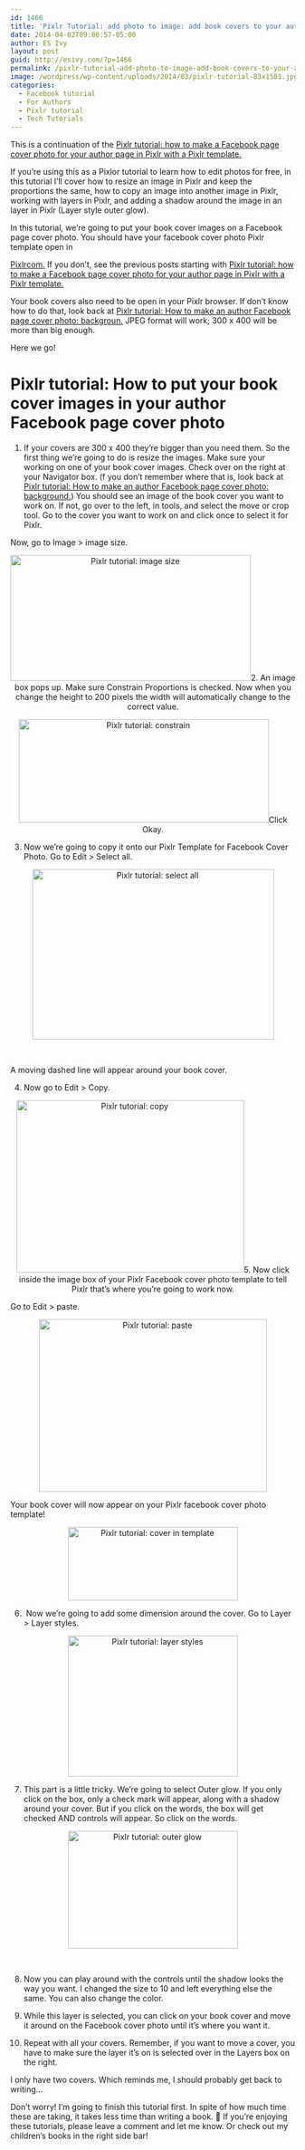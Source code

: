 ```yaml
---
id: 1466
title: 'Pixlr Tutorial: add photo to image: add book covers to your author Facebook page cover photo'
date: 2014-04-02T09:00:57-05:00
author: ES Ivy
layout: post
guid: http://esivy.com/?p=1466
permalink: /pixlr-tutorial-add-photo-to-image-add-book-covers-to-your-author-facebook-page-cover-photo/
image: /wordpress/wp-content/uploads/2014/03/pixlr-tutorial-83x1501.jpg
categories:
  - Facebook tutorial
  - For Authors
  - Pixlr tutorial
  - Tech Tutorials
---
```

This is a continuation of the <a title="pixlr tutorial" href="http://esivy.com/?p=1314" target="_blank">Pixlr tutorial: how to make a Facebook page cover photo for your author page in Pixlr with a Pixlr template. </a>

If you&#8217;re using this as a Pixlor tutorial to learn how to edit photos for free, in this tutorial I&#8217;ll cover how to resize an image in Pixlr and keep the proportions the same, how to copy an image into another image in Pixlr, working with layers in Pixlr, and adding a shadow around the image in an layer in Pixlr (Layer style outer glow).

In this tutorial, we&#8217;re going to put your book cover images on a Facebook page cover photo. <!--more-->You should have your facebook cover photo Pixlr template open in 

<a title="pixlr" href="http://pixlr.com" target="_blank">Pixlrcom.</a> If you don&#8217;t, see the previous posts starting with <a title="pixlr tutorial" href="http://esivy.com/?p=1314" target="_blank">Pixlr tutorial: how to make a Facebook page cover photo for your author page in Pixlr with a Pixlr template.</a>

Your book covers also need to be open in your Pixlr browser. If don&#8217;t know how to do that, look back at <a title="pixlr tutorial" href="http://esivy.com/?p=1426" target="_blank">Pixlr tutorial: How to make an author Facebook page cover photo: backgroun.</a> JPEG format will work; 300 x 400 will be more than big enough.

Here we go!

# Pixlr tutorial: How to put your book cover images in your author Facebook page cover photo

1. If your covers are 300 x 400 they&#8217;re bigger than you need them. So the first thing we&#8217;re going to do is resize the images. Make sure your working on one of your book cover images. Check over on the right at your Navigator box. (f you don&#8217;t remember where that is, look back at <a title="pixlr tutorial" href="http://esivy.com/?p=1426" target="_blank">Pixlr tutorial: How to make an author Facebook page cover photo: background.</a>) You should see an image of the book cover you want to work on. If not, go over to the left, in tools, and select the move or crop tool. Go to the cover you want to work on and click once to select it for Pixlr.

Now, go to Image > image size.

<p style="text-align: center;">
  <a href="http://esivy.com/wordpress/wp-content/uploads/2014/01/image-size.jpg"><img class="aligncenter size-full wp-image-1472" title="Pixlr tutorial: " alt="Pixlr tutorial: image size" src="http://esivy.com/wordpress/wp-content/uploads/2014/01/image-size.jpg" width="425" height="222" srcset="https://esivy.com/wordpress/wp-content/uploads/2014/01/image-size.jpg 425w, https://esivy.com/wordpress/wp-content/uploads/2014/01/image-size-300x156.jpg 300w" sizes="(max-width: 425px) 100vw, 425px" /></a>2. An image box pops up. Make sure Constrain Proportions is checked. Now when you change the height to 200 pixels the width will automatically change to the correct value.
</p>

<p style="text-align: center;">
  <a href="http://esivy.com/wordpress/wp-content/uploads/2014/01/constrain.jpg"><img class="aligncenter size-full wp-image-1473" title="Pixlr tutorial: " alt="Pixlr tutorial: constrain" src="http://esivy.com/wordpress/wp-content/uploads/2014/01/constrain.jpg" width="442" height="183" srcset="https://esivy.com/wordpress/wp-content/uploads/2014/01/constrain.jpg 442w, https://esivy.com/wordpress/wp-content/uploads/2014/01/constrain-300x124.jpg 300w" sizes="(max-width: 442px) 100vw, 442px" /></a>Click Okay.
</p>

3. Now we&#8217;re going to copy it onto our Pixlr Template for Facebook Cover Photo. Go to Edit > Select all.

<p style="text-align: center;">
  <a href="http://esivy.com/wordpress/wp-content/uploads/2014/01/select-all.jpg"><img class="aligncenter size-full wp-image-1475" title="Pixlr tutorial: " alt="Pixlr tutorial: select all" src="http://esivy.com/wordpress/wp-content/uploads/2014/01/select-all.jpg" width="427" height="301" srcset="https://esivy.com/wordpress/wp-content/uploads/2014/01/select-all.jpg 427w, https://esivy.com/wordpress/wp-content/uploads/2014/01/select-all-300x211.jpg 300w" sizes="(max-width: 427px) 100vw, 427px" /></a>
</p>

&nbsp;

A moving dashed line will appear around your book cover.

4. Now go to Edit > Copy.

<p style="text-align: center;">
  <a href="http://esivy.com/wordpress/wp-content/uploads/2014/01/copy.jpg"><img class="aligncenter size-full wp-image-1476" title="Pixlr tutorial: " alt="Pixlr tutorial: copy" src="http://esivy.com/wordpress/wp-content/uploads/2014/01/copy.jpg" width="402" height="305" srcset="https://esivy.com/wordpress/wp-content/uploads/2014/01/copy.jpg 402w, https://esivy.com/wordpress/wp-content/uploads/2014/01/copy-300x227.jpg 300w" sizes="(max-width: 402px) 100vw, 402px" /></a>5. Now click inside the image box of your Pixlr Facebook cover photo template to tell Pixlr that&#8217;s where you&#8217;re going to work now.
</p>

Go to Edit > paste.

<p style="text-align: center;">
  <a href="http://esivy.com/wordpress/wp-content/uploads/2014/01/paste.jpg"><img class="aligncenter size-full wp-image-1477" title="Pixlr tutorial: " alt="Pixlr tutorial: paste" src="http://esivy.com/wordpress/wp-content/uploads/2014/01/paste.jpg" width="402" height="305" srcset="https://esivy.com/wordpress/wp-content/uploads/2014/01/paste.jpg 402w, https://esivy.com/wordpress/wp-content/uploads/2014/01/paste-300x227.jpg 300w" sizes="(max-width: 402px) 100vw, 402px" /></a>
</p>

Your book cover will now appear on your Pixlr facebook cover photo template!

<p style="text-align: center;">
  <a href="http://esivy.com/wordpress/wp-content/uploads/2014/01/cover-in-template.jpg"><img class="aligncenter size-medium wp-image-1478" title="Pixlr tutorial: " alt="Pixlr tutorial: cover in template" src="http://esivy.com/wordpress/wp-content/uploads/2014/01/cover-in-template-300x130.jpg" width="300" height="130" srcset="https://esivy.com/wordpress/wp-content/uploads/2014/01/cover-in-template-300x130.jpg 300w, https://esivy.com/wordpress/wp-content/uploads/2014/01/cover-in-template.jpg 450w" sizes="(max-width: 300px) 100vw, 300px" /></a>
</p>

6.  Now we&#8217;re going to add some dimension around the cover. Go to Layer > Layer styles.

<p style="text-align: center;">
  <a href="http://esivy.com/wordpress/wp-content/uploads/2014/01/layer-styles.jpg"><img class="aligncenter size-medium wp-image-1479" title="Pixlr tutorial: " alt="Pixlr tutorial: layer styles" src="http://esivy.com/wordpress/wp-content/uploads/2014/01/layer-styles-300x249.jpg" width="300" height="249" srcset="https://esivy.com/wordpress/wp-content/uploads/2014/01/layer-styles-300x249.jpg 300w, https://esivy.com/wordpress/wp-content/uploads/2014/01/layer-styles.jpg 442w" sizes="(max-width: 300px) 100vw, 300px" /></a>
</p>

7. This part is a little tricky. We&#8217;re going to select Outer glow. If you only click on the box, only a check mark will appear, along with a shadow around your cover. But if you click on the words, the box will get checked AND controls will appear. So click on the words.

<p style="text-align: center;">
  <a href="http://esivy.com/wordpress/wp-content/uploads/2014/01/outer-glow.jpg"><img class="aligncenter size-medium wp-image-1480" title="Pixlr tutorial: " alt="Pixlr tutorial: outer glow" src="http://esivy.com/wordpress/wp-content/uploads/2014/01/outer-glow-300x208.jpg" width="300" height="208" srcset="https://esivy.com/wordpress/wp-content/uploads/2014/01/outer-glow-300x208.jpg 300w, https://esivy.com/wordpress/wp-content/uploads/2014/01/outer-glow.jpg 571w" sizes="(max-width: 300px) 100vw, 300px" /></a>
</p>

&nbsp;

8. Now you can play around with the controls until the shadow looks the way you want. I changed the size to 10 and left everything else the same. You can also change the color.

9. While this layer is selected, you can click on your book cover and move it around on the Facebook cover photo until it&#8217;s where you want it.

9. Repeat with all your covers. Remember, if you want to move a cover, you have to make sure the layer it&#8217;s on is selected over in the Layers box on the right.

I only have two covers. Which reminds me, I should probably get back to writing&#8230;

Don&#8217;t worry! I&#8217;m going to finish this tutorial first. In spite of how much time these are taking, it takes less time than writing a book. 🙂 If you&#8217;re enjoying these tutorials, please leave a comment and let me know. Or check out my children&#8217;s books in the right side bar!